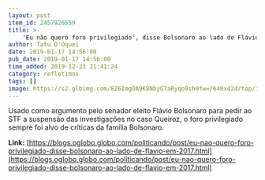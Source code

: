 ```yaml
---
layout: post
item_id: 2457926559
title: >-
    'Eu não quero foro privilegiado', disse Bolsonaro ao lado de Flávio em 2017
author: Tatu D'Oquei
date: 2019-01-17 14:56:00
pub_date: 2019-01-17 14:56:00
time_added: 2019-12-23 21:41:24
category: refletimos
tags: []
image: https://s2.glbimg.com/8Z6ImgOA9K8NbyGTaRyqo9sh0fw=/640x424/top/i.glbimg.com/og/ig/infoglobo1/f/original/2019/01/17/youtube.jpg
---
```


Usado como argumento pelo senador eleito Flávio Bolsonaro para pedir ao STF a suspensão das investigações no caso Queiroz, o foro privilegiado sempre foi alvo de críticas da família Bolsonaro.

**Link:** [https://blogs.oglobo.globo.com/politicando/post/eu-nao-quero-foro-privilegiado-disse-bolsonaro-ao-lado-de-flavio-em-2017.html](https://blogs.oglobo.globo.com/politicando/post/eu-nao-quero-foro-privilegiado-disse-bolsonaro-ao-lado-de-flavio-em-2017.html)

